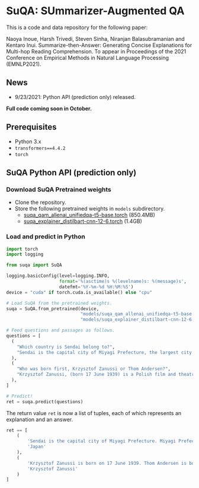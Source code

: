 # SuQA: SUmmarizer-Augmented QA

This is a code and data repository for the following paper:

Naoya Inoue, Harsh Trivedi, Steven Sinha, Niranjan Balasubramanian and Kentaro Inui.
Summarize-then-Answer: Generating Concise Explanations for Multi-hop Reading Comprehension.
To appear in Proceedings of the 2021 Conference on Empirical Methods in Natural Language Processing (EMNLP2021).


## News
- 9/23/2021: Python API (prediction only) released.

**Full code coming soon in October.**


## Prerequisites

- Python 3.x
- `transformers==4.4.2`
- `torch`


## SuQA Python API (prediction only)

### Download SuQA Pretrained weights

- Clone the repository.
- Store the following pretrained weights in `models` subdirectory.
    - [suqa_qam_allenai_unifiedqa-t5-base.torch](https://drive.google.com/file/d/1-Wve58Gl5Mi1d6Cv6oztJghpWBRLsfXg/view?usp=sharing) (850.4MB)
    - [suqa_explainer_distilbart-cnn-12-6.torch](https://drive.google.com/file/d/1-90vejEyydQkgiA7vl0DnP46h91vxqj0/view?usp=sharing) (1.4GB)


### Load and predict in Python

```python
import torch
import logging

from suqa import SuQA

logging.basicConfig(level=logging.INFO,
                    format='%(asctime)s %(levelname)s: %(message)s',
                    datefmt='%Y-%m-%d %H:%M:%S')
device = "cuda" if torch.cuda.is_available() else "cpu"

# Load SuQA from the pretrained weights.
suqa = SuQA.from_pretrained(device,
                            "models/suqa_qam_allenai_unifiedqa-t5-base.torch",
                            "models/suqa_explainer_distilbart-cnn-12-6.torch")

# Feed questions and passages as follows.
questions = [
  (
    "Which country is Sendai belong to?",
    "Sendai is the capital city of Miyagi Prefecture, the largest city in the Tōhoku region, and the second largest city north of Tokyo. Miyagi Prefecture (宮城県, Miyagi-ken) is a prefecture of Japan located in the Tōhoku region of Honshu."
  ),
  (
    "Who was born first, Krzysztof Zanussi or Thom Andersen?",
    "Krzysztof Zanussi, (born 17 June 1939) is a Polish film and theatre director, producer and screenwriter. He is a professor of European film at the European Graduate School in Saas-Fee, Switzerland where he conducts a summer workshop. He is also a professor at the Silesian University in Katowice. Thom Andersen (born 1943, Chicago) is a filmmaker, film critic and teacher."
  ),
]

# Predict!
ret = suqa.predict(questions)
```

The return value `ret` is now a list of tuples, each of which represents an explanation and an answer. 

```python
ret == [
    (
        'Sendai is the capital city of Miyagi Prefecture. Miyagi Prefecture is a prefecture of Japan.',
        'Japan'
    ),
    (
        'Krzysztof Zanussi is born on 17 June 1939. Thom Andersen is born on 1943.',
        'Krzysztof Zanussi'
    )
]
```
